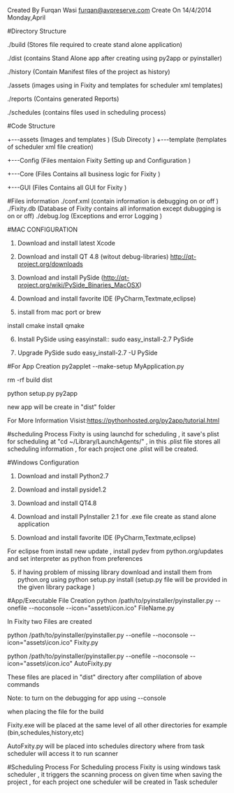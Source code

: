 Created By Furqan Wasi furqan@avpreserve.com Create On 14/4/2014 Monday,April

#Directory Structure

./build (Stores file required to create stand alone application)

./dist (contains Stand Alone app after creating using py2app or pyinstaller)

./history (Contain Manifest files of the project as history)

./assets (images using in Fixity and templates for scheduler xml templates)

./reports (Contains generated Reports)

./schedules (contains files used in scheduling process)

#Code Structure

+---assets (Images and templates ) (Sub Direcoty ) +---template (templates of scheduler xml file creation)

+---Config (Files mentaion Fixity Setting up and Configuration )

+---Core   (Files Contains all business logic for Fixity )

+---GUI    (Files Contains all GUI for Fixity )

#Files information
./conf.xml (contain information is debugging on or off )
./Fixity.db (Database of Fixity contains all information except dubugging is on or off)
./debug.log (Exceptions and error Logging )



#MAC CONFIGURATION
1) Download and install latest Xcode

2) Download and install QT 4.8 (witout debug-libraries) http://qt-project.org/downloads

3) Download and install PySide (http://qt-project.org/wiki/PySide_Binaries_MacOSX)

4) Download and install favorite IDE (PyCharm,Textmate,eclipse)

5) install from mac port or brew

install cmake install qmake

6) Install PySide using easyinstall:: sudo easy_install-2.7 PySide

7) Upgrade PySide sudo easy_install-2.7 -U PySide

#For App Creation
py2applet --make-setup MyApplication.py

rm -rf build dist

python setup.py py2app

new app will be create in "dist" folder

For More Information Visist:https://pythonhosted.org/py2app/tutorial.html

#scheduling Process
Fixity is using launchd for scheduling , it save's plist for scheduling at "cd ~/Library/LaunchAgents/" , in this .plist file stores all scheduling information , for each project one .plist will be created.

#Windows Configuration
1) Download and install Python2.7

2) Download and install pyside1.2

2) Download and install QT4.8

3) Download and install PyInstaller 2.1 for .exe file create as stand alone application

4) Download and install favorite IDE (PyCharm,Textmate,eclipse)

For eclipse from install new update , install pydev from python.org/updates and set interpreter as python from preferences

5) if having problem of missing library download and install them from python.org using python setup.py install (setup.py file will be provided in the given library package )

#App/Executable File Creation
python /path/to/pyinstaller/pyinstaller.py --onefile --noconsole --icon="assets\icon.ico" FileName.py

In Fixity two Files are created

python /path/to/pyinstaller/pyinstaller.py --onefile --noconsole --icon="assets\icon.ico" Fixity.py

python /path/to/pyinstaller/pyinstaller.py --onefile --noconsole --icon="assets\icon.ico" AutoFixity.py

These files are placed in "dist" directory after complilation of above commands

Note: to turn on the debugging for app using --console

when placing the file for the build

Fixity.exe will be placed at the same level of all other directories for example (bin,schedules,history,etc)

AutoFxity.py will be placed into schedules directory where from task scheduler will access it to run scanner

#Scheduling Process
For Scheduling process Fixity is using windows task scheduler , it triggers the scanning process on given time when saving the project , for each project one scheduler will be created in Task scheduler
